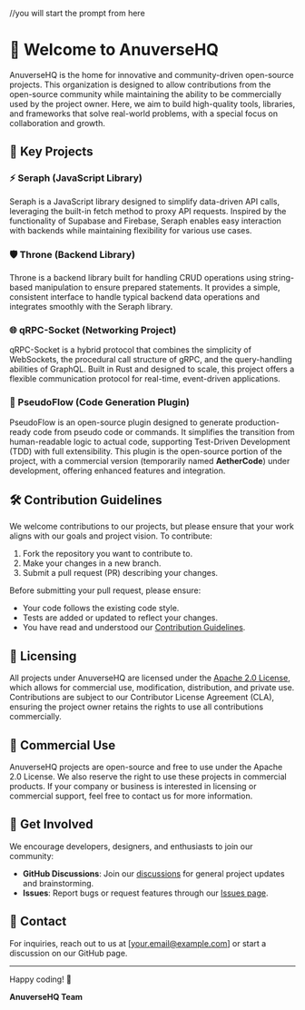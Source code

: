 //you will start the prompt from here
# 🌌 Welcome to AnuverseHQ

AnuverseHQ is the home for innovative and community-driven open-source projects. This organization is designed to allow contributions from the open-source community while maintaining the ability to be commercially used by the project owner. Here, we aim to build high-quality tools, libraries, and frameworks that solve real-world problems, with a special focus on collaboration and growth.

## 🚀 Key Projects

### ⚡ Seraph (JavaScript Library)
Seraph is a JavaScript library designed to simplify data-driven API calls, leveraging the built-in fetch method to proxy API requests. Inspired by the functionality of Supabase and Firebase, Seraph enables easy interaction with backends while maintaining flexibility for various use cases.

### 🛡️ Throne (Backend Library)
Throne is a backend library built for handling CRUD operations using string-based manipulation to ensure prepared statements. It provides a simple, consistent interface to handle typical backend data operations and integrates smoothly with the Seraph library.

### 🌐 qRPC-Socket (Networking Project)
qRPC-Socket is a hybrid protocol that combines the simplicity of WebSockets, the procedural call structure of gRPC, and the query-handling abilities of GraphQL. Built in Rust and designed to scale, this project offers a flexible communication protocol for real-time, event-driven applications.

### 🔧 PseudoFlow (Code Generation Plugin)
PseudoFlow is an open-source plugin designed to generate production-ready code from pseudo code or commands. It simplifies the transition from human-readable logic to actual code, supporting Test-Driven Development (TDD) with full extensibility. This plugin is the open-source portion of the project, with a commercial version (temporarily named **AetherCode**) under development, offering enhanced features and integration.

## 🛠️ Contribution Guidelines

We welcome contributions to our projects, but please ensure that your work aligns with our goals and project vision. To contribute:
1. Fork the repository you want to contribute to.
2. Make your changes in a new branch.
3. Submit a pull request (PR) describing your changes.

Before submitting your pull request, please ensure:
- Your code follows the existing code style.
- Tests are added or updated to reflect your changes.
- You have read and understood our [Contribution Guidelines](CONTRIBUTING.md).

## 📜 Licensing

All projects under AnuverseHQ are licensed under the [Apache 2.0 License](LICENSE), which allows for commercial use, modification, distribution, and private use. Contributions are subject to our Contributor License Agreement (CLA), ensuring the project owner retains the rights to use all contributions commercially.

## 💼 Commercial Use

AnuverseHQ projects are open-source and free to use under the Apache 2.0 License. We also reserve the right to use these projects in commercial products. If your company or business is interested in licensing or commercial support, feel free to contact us for more information.

## 💬 Get Involved

We encourage developers, designers, and enthusiasts to join our community:
- **GitHub Discussions**: Join our [discussions](#) for general project updates and brainstorming.
- **Issues**: Report bugs or request features through our [Issues page](#).

## 📧 Contact

For inquiries, reach out to us at [your.email@example.com] or start a discussion on our GitHub page.

---
Happy coding! 🚀

**AnuverseHQ Team**

